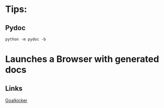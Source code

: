 # Tips:
## Pydoc
```
python -m pydoc -b
```
Launches a Browser with generated docs
=

## Links
[Goalkicker](https://books.goalkicker.com/)